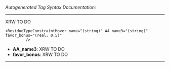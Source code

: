 _Autogenerated Tag Syntax Documentation:_

---
XRW TO DO

```
<ResidueTypeConstraintMover name="(string)" AA_name3="(string)" favor_bonus="(real; 0.5)"
         />
```

-   **AA_name3**: XRW TO DO
-   **favor_bonus**: XRW TO DO

---
